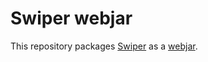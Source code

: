 # Swiper webjar

This repository packages [Swiper](https://github.com/nolimits4web/Swiper) as a
[webjar](http://webjars.org).
